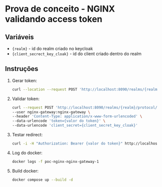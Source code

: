 # Prova de conceito - NGINX validando access token

## Variáveis

* `{realm}` - id do realm criado no keycloak
* `{client_secrect_key_cloak}` - id do client criado dentro do realm

## Instruções

1. Gerar token:

    ```sh
    curl --location --request POST 'http://localhost:8090/realms/{realm}/protocol/openid-connect/token' --header 'Content-Type: application/x-www-form-urlencoded' --data-urlencode 'client_id=nginx-gateway' --data-urlencode 'username=testuser' --data-urlencode 'password=password' --data-urlencode 'grant_type=password' --data-urlencode 'client_secret={client_secret_key_cloak}'
    ```

2. Validar token:

    ```sh
    curl --request POST 'http://localhost:8090/realms/{realm}/protocol/openid-connect/token/introspect' \
    --user nginx-gateway:nginx-gateway \
    --header 'Content-Type: application/x-www-form-urlencoded' \
    --data-urlencode 'token={valor do token}' \
    --data-urlencode 'client_secret={client_secret_key_cloak}'
    ```

3. Testar redirect:

    ```sh
    curl -i -H "Authorization: Bearer {valor do token}" http://localhost:8082/
    ```

4. Log do docker:

    ```sh
    docker logs -f poc-nginx-nginx-gateway-1
    ```

5. Build docker:

    ```sh
    docker compose up --build -d
    ```
